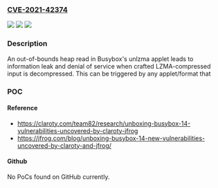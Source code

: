 ### [CVE-2021-42374](https://cve.mitre.org/cgi-bin/cvename.cgi?name=CVE-2021-42374)
![](https://img.shields.io/static/v1?label=Product&message=busybox&color=blue)
![](https://img.shields.io/static/v1?label=Version&message=%3C%201.34.0%20&color=brighgreen)
![](https://img.shields.io/static/v1?label=Vulnerability&message=CWE-125&color=brighgreen)

### Description

An out-of-bounds heap read in Busybox's unlzma applet leads to information leak and denial of service when crafted LZMA-compressed input is decompressed. This can be triggered by any applet/format that

### POC

#### Reference
- https://claroty.com/team82/research/unboxing-busybox-14-vulnerabilities-uncovered-by-claroty-jfrog
- https://jfrog.com/blog/unboxing-busybox-14-new-vulnerabilities-uncovered-by-claroty-and-jfrog/

#### Github
No PoCs found on GitHub currently.

